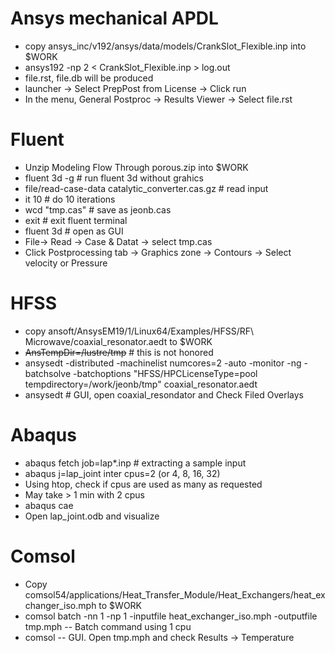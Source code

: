 # Ansys mechanical APDL
- copy ansys_inc/v192/ansys/data/models/CrankSlot_Flexible.inp into $WORK
- ansys192 -np 2  < CrankSlot_Flexible.inp > log.out
- file.rst, file.db will be produced
- launcher -> Select PrepPost from License -> Click run
- In the menu, General Postproc -> Results Viewer -> Select file.rst

# Fluent
- Unzip Modeling Flow Through porous.zip into  $WORK
- fluent 3d -g                                                       # run fluent 3d  without grahics
- file/read-case-data catalytic_converter.cas.gz # read input
- it 10                                                                  # do 10 iterations
- wcd "tmp.cas"                                               # save as jeonb.cas
- exit                                                                   # exit fluent terminal
- fluent 3d                                                          # open as GUI
- File-> Read -> Case & Datat -> select tmp.cas
- Click Postprocessing tab -> Graphics zone -> Contours -> Select velocity or Pressure

# HFSS
- copy ansoft/AnsysEM19/1/Linux64/Examples/HFSS/RF\ Microwave/coaxial_resonator.aedt to $WORK
-  ~~AnsTempDir=/lustre/tmp~~ # this is not honored
- ansysedt -distributed -machinelist numcores=2 -auto -monitor -ng -batchsolve -batchoptions "HFSS/HPCLicenseType=pool tempdirectory=/work/jeonb/tmp" coaxial_resonator.aedt
- ansysedt  # GUI, open coaxial_resondator and Check Filed Overlays

# Abaqus
- abaqus fetch job=lap*.inp # extracting a sample input
- abaqus j=lap_joint inter cpus=2 (or 4, 8, 16, 32)
- Using htop, check if cpus are used as many as requested
- May take > 1 min with 2 cpus
- abaqus cae
- Open lap_joint.odb and visualize

# Comsol
- Copy comsol54/applications/Heat_Transfer_Module/Heat_Exchangers/heat_exchanger_iso.mph to $WORK
- comsol batch -nn 1 -np 1 -inputfile heat_exchanger_iso.mph -outputfile tmp.mph
-- Batch command using 1 cpu
- comsol
-- GUI. Open tmp.mph and check Results -> Temperature











